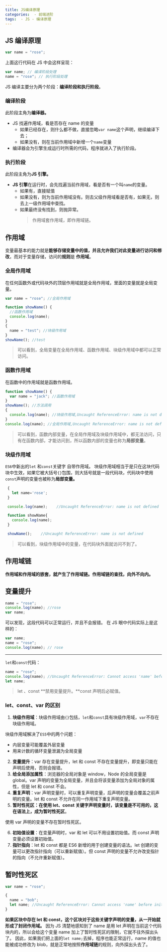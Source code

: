 ```yaml
---
title: JS编译原理
categories:  - 前端进阶
tags:  - JS - 编译原理
---
```


## JS 编译原理

```javascript
var name = "rose";
```

上面这行代码在 JS 中会这样呈现：

```javascript
var name; // 编译阶段处理
name = "rose"; // 执行阶段处理
```

JS 编译主要分为两个阶段：**编译阶段和执行阶段**。

### 编译阶段

此阶段主角为**编译器。**

- JS 找遍作用域，看是否存在 name 的变量
  - 如果已经存在，则什么都不做，直接忽略`var name`这个声明，继续编译下去；
  - 如果没有，则在当前作用域中新增一个`name`变量
- 编译器会为引擎生成运行时所需的代码，程序就进入了执行阶段。

### 执行阶段

此阶段主角为**JS 引擎。**

- **JS 引擎**在运行时，会先找遍当前作用域，看是否有一个叫`name`的变量。
  - 如果有，直接赋值
  - 如果没有，则为当前作用域没有。则去父级作用域看是否有，如果无，则去上一级作用域中查找。
  - 如果最终没有找到，则抛异常。
    > 作用域套作用域，即作用域链。

## 作用域

变量最基本的能力就是**能够存储变量中的值，并且允许我们对此变量进行访问和修改**，而对于变量存储，访问的**规则**是 **作用域**。

### 全局作用域

在任何函数外或代码块外的顶层作用域就是全局作用域，里面的变量就是全局变量。

```javascript
var name = "rose"; //全局作用域

function showName() {
  //函数作用域
  console.log(name);
}
{
  name = "test"; //块级作用域
}
showName(); //test
```

> 可以看到，全局变量在全局作用域、函数作用域、块级作用域中都可以正常访问。

### 函数作用域

在函数中的作用域就是函数作用域。

```javascript
function showName() {
  var name = "jack"; //函数作用域
}
showName(); //方法调用
{
  console.log(name); //块级作用域,Uncaught ReferenceError: name is not defined
}
console.log(name); //全局作用域,Uncaught ReferenceError: name is not defined
```

> 可以看到，函数内部变量，在全局作用域及块级作用域中，都无法访问，只有在函数内部，才能访问到，所以函数内部的变量也称为**局部变量**。

### 块级作用域

`ES6`中新出的`let` 和`const`关键字 自带作用域。
块级作用域相当于是只在这块代码块中生效，如果它被大括号`{}`包围，则大括号就是一段代码块，代码块中使用`const`声明的变量也被称为**局部变量。**

```javascript
 {
   let name='rose';
 }

 console.log(name);    //Uncaught ReferenceError: name is not defined

 function showName{
   console.log(name);
 }

 showName();    //Uncaught ReferenceError: name is not defined
```

> 可以看到，块级作用域中的变量，在代码块外面就访问不到了。

## 作用域链

**作用域和作用域的嵌套，就产生了作用域链。作用域链的查找，向外不向内。**

## 变量提升

```javascript
name = "rose";
console.log(name); //rose
var name;
```

可以发现，这段代码可以正常运行，并且不会报错。
在 JS 眼中代码实际上是这样的：

```javascript
var name;
name = "rose";
console.log(name); // rose
```

---

`let`和`const`代码：

```javascript
name = "rose";
console.log(name); //Uncaught ReferenceError: Cannot access 'name' before initialization
let name;
```

> let 、const **禁用变量提升。**const 声明后必赋值。

### let、const、var 的区别

1. **块级作用域**：块级作用域由`{}`包括，`let`和`const`具有块级作用域，`var`不存在块级作用域。

块级作用域解决了`ES5`中的两个问题：

- 内层变量可能覆盖外层变量
- 用来计数的循环变量泄漏为全局变量

2. **变量提升**：var 存在变量提升，let 和 const 不存在变量提升，即变量只能在声明后使用，否则会报错。
3. **给全局添加属性**：浏览器的全局对象是 window，Node 的全局变量是 global。var 声明的变量为全局变量，并且会将该变量添加为全局对象的属性，但是 let 和 const 不会。
4. **重复声明**：var 声明变量时，可以重复声明变量，后声明的变量会覆盖之前声明的变量。let 和 const 不允许在同一作用域下重复声明变量。
5. **暂时性死区：**在使用 let、const 关键字声明变量时，该变量是不可用的，这在语法上，成为**暂时性死区**。

使用 var 声明的变量不存在暂时性死区。

6. **初始值设置**：在变量声明时，var 和 let 可以不用设置初始值。而 const 声明变量必须设置初始值。
7. **指针指向**：let 和 const 都是 ES6 新增的用于创建变量的语法。let 创建的变量可以更改指针指向（可以重新赋值）。但 const 声明的变量不允许改变指针的指向（不允许重新赋值）。

## 暂时性死区

```javascript
var name = "rose";

{
  name = "bob";
  let name; //Uncaught ReferenceError: Cannot access 'name' before initialization
}
```

**如果区块中存在 let 和 const，这个区块对于这些关键字声明的变量，从一开始就形成了封闭作用域。**
因为 JS 清楚地感知到了 name 是用 let 声明在当前这个代码块内的，所以会给这个变量 name 加上了暂时性死区的限制，它就不往外探出头了。
因此，如果我们把上面的`let name;`去掉，程序也能正常运行，name 的值也能被成功修改为 blob，就是正常地按照**作用域链**的规则，向外探出头去了。
